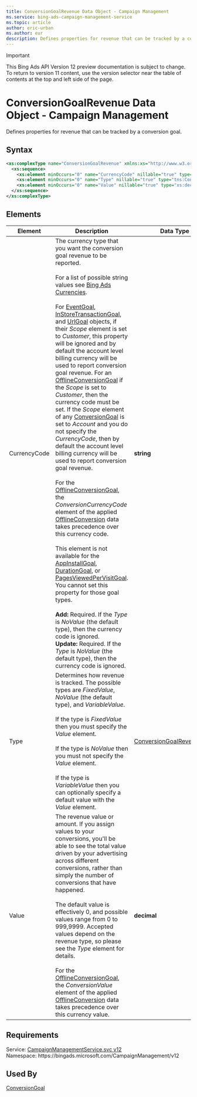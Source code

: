 ```yaml
---
title: ConversionGoalRevenue Data Object - Campaign Management
ms.service: bing-ads-campaign-management-service
ms.topic: article
author: eric-urban
ms.author: eur
description: Defines properties for revenue that can be tracked by a conversion goal.
---
```

> [!IMPORTANT]
> This Bing Ads API Version 12 preview documentation is subject to change. To return to version 11 content, use the version selector near the table of contents at the top and left side of the page.

# ConversionGoalRevenue Data Object - Campaign Management
Defines properties for revenue that can be tracked by a conversion goal.

## Syntax
```xml
<xs:complexType name="ConversionGoalRevenue" xmlns:xs="http://www.w3.org/2001/XMLSchema">
  <xs:sequence>
    <xs:element minOccurs="0" name="CurrencyCode" nillable="true" type="xs:string" />
    <xs:element minOccurs="0" name="Type" nillable="true" type="tns:ConversionGoalRevenueType" />
    <xs:element minOccurs="0" name="Value" nillable="true" type="xs:decimal" />
  </xs:sequence>
</xs:complexType>
```

## <a name="elements"></a>Elements

|Element|Description|Data Type|
|-----------|---------------|-------------|
|<a name="currencycode"></a>CurrencyCode|The currency type that you want the conversion goal revenue to be reported.<br/><br/>For a list of possible string values see [Bing Ads Currencies](../guides/currencies.md).<br/><br/>For [EventGoal](eventgoal.md), [InStoreTransactionGoal](instoretransactiongoal.md), and [UrlGoal](urlgoal.md) objects, if their *Scope* element is set to *Customer*, this property will be ignored and by default the account level billing currency will be used to report conversion goal revenue. For an [OfflineConversionGoal](offlineconversiongoal.md) if the *Scope* is set to *Customer*, then the currency code must be set.  If the *Scope* element of any [ConversionGoal](conversiongoal.md) is set to *Account* and you do not specify the *CurrencyCode*, then by default the account level billing currency will be used to report conversion goal revenue.<br/><br/> For the [OfflineConversionGoal](offlineconversiongoal.md), the *ConversionCurrencyCode* element of the applied [OfflineConversion](offlineconversion.md) data takes precedence over this currency code.<br/><br/>This element is not available for the [AppInstallGoal](appinstallgoal.md), [DurationGoal](durationgoal.md), or [PagesViewedPerVisitGoal](pagesviewedpervisitgoal.md). You cannot set this property for those goal types.<br/><br/>**Add:** Required. If the *Type* is *NoValue* (the default type), then the currency code is ignored.<br/>**Update:**  Required. If the *Type* is *NoValue* (the default type), then the currency code is ignored.|**string**|
|<a name="type"></a>Type|Determines how revenue is tracked. The possible types are *FixedValue*, *NoValue* (the default type), and *VariableValue*. <br/><br/>If the type is *FixedValue* then you must specify the *Value* element.<br/><br/>If the type is *NoValue* then you must not specify the *Value* element.<br/><br/>If the type is *VariableValue* then you can optionally specify a default value with the *Value* element.|[ConversionGoalRevenueType](conversiongoalrevenuetype.md)|
|<a name="value"></a>Value|The revenue value or amount.  If you assign values to your conversions, you'll be able to see the total value driven by your advertising across different conversions, rather than simply the number of conversions that have happened.<br/><br/>The default value is effectively 0, and possible values range from 0 to 999,9999. Accepted values depend on the revenue type, so please see the *Type* element for details.<br/><br/> For the [OfflineConversionGoal](offlineconversiongoal.md), the *ConversionValue* element of the applied [OfflineConversion](offlineconversion.md) data takes precedence over this currency value.|**decimal**|

## Requirements
Service: [CampaignManagementService.svc v12](https://campaign.api.bingads.microsoft.com/Api/Advertiser/CampaignManagement/v12/CampaignManagementService.svc)  
Namespace: https\://bingads.microsoft.com/CampaignManagement/v12  

## Used By
[ConversionGoal](conversiongoal.md)  
